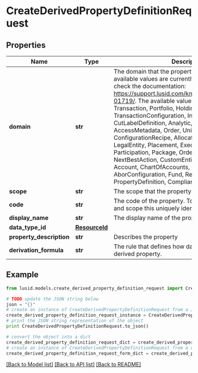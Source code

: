 # CreateDerivedPropertyDefinitionRequest


## Properties
Name | Type | Description | Notes
------------ | ------------- | ------------- | -------------
**domain** | **str** | The domain that the property exists in. Not all available values are currently supported, please check the documentation: https://support.lusid.com/knowledgebase/article/KA-01719/. The available values are: NotDefined, Transaction, Portfolio, Holding, ReferenceHolding, TransactionConfiguration, Instrument, CutLabelDefinition, Analytic, PortfolioGroup, Person, AccessMetadata, Order, UnitResult, MarketData, ConfigurationRecipe, Allocation, Calendar, LegalEntity, Placement, Execution, Block, Participation, Package, OrderInstruction, NextBestAction, CustomEntity, InstrumentEvent, Account, ChartOfAccounts, CustodianAccount, Abor, AborConfiguration, Fund, Reconciliation, PropertyDefinition, Compliance, DiaryEntry, Leg | 
**scope** | **str** | The scope that the property exists in. | 
**code** | **str** | The code of the property. Together with the domain and scope this uniquely identifies the property. | 
**display_name** | **str** | The display name of the property. | 
**data_type_id** | [**ResourceId**](ResourceId.md) |  | 
**property_description** | **str** | Describes the property | [optional] 
**derivation_formula** | **str** | The rule that defines how data is composed for a derived property. | 

## Example

```python
from lusid.models.create_derived_property_definition_request import CreateDerivedPropertyDefinitionRequest

# TODO update the JSON string below
json = "{}"
# create an instance of CreateDerivedPropertyDefinitionRequest from a JSON string
create_derived_property_definition_request_instance = CreateDerivedPropertyDefinitionRequest.from_json(json)
# print the JSON string representation of the object
print CreateDerivedPropertyDefinitionRequest.to_json()

# convert the object into a dict
create_derived_property_definition_request_dict = create_derived_property_definition_request_instance.to_dict()
# create an instance of CreateDerivedPropertyDefinitionRequest from a dict
create_derived_property_definition_request_form_dict = create_derived_property_definition_request.from_dict(create_derived_property_definition_request_dict)
```
[[Back to Model list]](../README.md#documentation-for-models) [[Back to API list]](../README.md#documentation-for-api-endpoints) [[Back to README]](../README.md)



